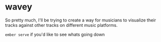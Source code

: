 # wavey

So pretty much, I'll be trying to create a way for musicians to visualize their tracks against other tracks on different music platforms.


`ember serve` if you'd like to see whats going down
